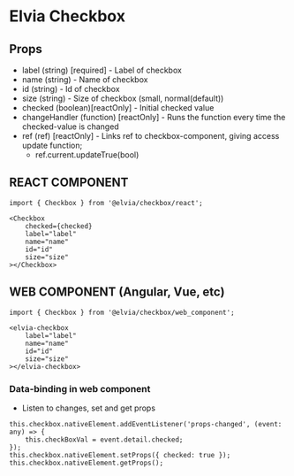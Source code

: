 # Elvia Checkbox

## Props

- label (string) [required] - Label of checkbox
- name (string) - Name of checkbox
- id (string) - Id of checkbox
- size (string) - Size of checkbox (small, normal(default))
- checked (boolean)[reactOnly] - Initial checked value
- changeHandler (function) [reactOnly] - Runs the function every time the checked-value is changed
- ref (ref) [reactOnly] - Links ref to checkbox-component, giving access update function;
  - ref.current.updateTrue(bool)

## REACT COMPONENT

```
import { Checkbox } from '@elvia/checkbox/react';
```

```
<Checkbox
    checked={checked}
    label="label"
    name="name"
    id="id"
    size="size"
></Checkbox>
```

## WEB COMPONENT (Angular, Vue, etc)

```
import { Checkbox } from '@elvia/checkbox/web_component';
```

```
<elvia-checkbox
    label="label"
    name="name"
    id="id"
    size="size"
></elvia-checkbox>
```

### Data-binding in web component

- Listen to changes, set and get props

```
this.checkbox.nativeElement.addEventListener('props-changed', (event: any) => {
    this.checkBoxVal = event.detail.checked;
});
this.checkbox.nativeElement.setProps({ checked: true });
this.checkbox.nativeElement.getProps();
```
